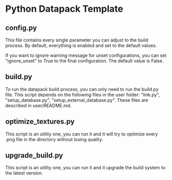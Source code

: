 
# Python Datapack Template

## config.py

This file contains every single parameter you can adjust to the build process.
By default, everything is enabled and set to the default values.

If you want to ignore warning message for unset configurations, you can set "ignore_unset" to True to the final configuration.
The default value is False.

## build.py

To run the datapack build process, you can only need to run the build.py file.
This script depends on the following files in the user folder: "link.py", "setup_database.py", "setup_external_database.py".
These files are described in user/README.md.

## optimize_textures.py

This script is an utility one, you can run it and it will try to optimize every .png file in the directory without losing quality.

## upgrade_build.py

This script is an utility one, you can run it and it upgrade the build system to the latest version.
